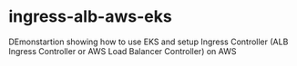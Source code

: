 # ingress-alb-aws-eks
DEmonstartion showing how to use EKS and setup Ingress Controller (ALB Ingress Controller or  AWS Load Balancer Controller) on AWS
